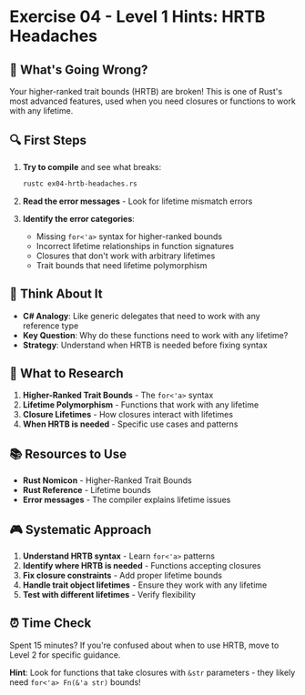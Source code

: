 # Exercise 04 - Level 1 Hints: HRTB Headaches

## 🎯 What's Going Wrong?

Your higher-ranked trait bounds (HRTB) are broken! This is one of Rust's most advanced features, used when you need closures or functions to work with any lifetime.

## 🔍 First Steps

1. **Try to compile** and see what breaks:
   ```bash
   rustc ex04-hrtb-headaches.rs
   ```

2. **Read the error messages** - Look for lifetime mismatch errors

3. **Identify the error categories**:
   - Missing `for<'a>` syntax for higher-ranked bounds
   - Incorrect lifetime relationships in function signatures
   - Closures that don't work with arbitrary lifetimes
   - Trait bounds that need lifetime polymorphism

## 🤔 Think About It

- **C# Analogy**: Like generic delegates that need to work with any reference type
- **Key Question**: Why do these functions need to work with any lifetime?
- **Strategy**: Understand when HRTB is needed before fixing syntax

## 🔧 What to Research

1. **Higher-Ranked Trait Bounds** - The `for<'a>` syntax
2. **Lifetime Polymorphism** - Functions that work with any lifetime
3. **Closure Lifetimes** - How closures interact with lifetimes
4. **When HRTB is needed** - Specific use cases and patterns

## 📚 Resources to Use

- **Rust Nomicon** - Higher-Ranked Trait Bounds
- **Rust Reference** - Lifetime bounds
- **Error messages** - The compiler explains lifetime issues

## 🎮 Systematic Approach

1. **Understand HRTB syntax** - Learn `for<'a>` patterns
2. **Identify where HRTB is needed** - Functions accepting closures
3. **Fix closure constraints** - Add proper lifetime bounds
4. **Handle trait object lifetimes** - Ensure they work with any lifetime
5. **Test with different lifetimes** - Verify flexibility

## ⏰ Time Check

Spent 15 minutes? If you're confused about when to use HRTB, move to Level 2 for specific guidance.

**Hint**: Look for functions that take closures with `&str` parameters - they likely need `for<'a> Fn(&'a str)` bounds!